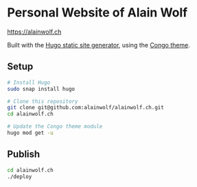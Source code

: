 # Personal Website of Alain Wolf

<https://alainwolf.ch>

Built with the [Hugo static site generator](https://gohugo.io/), using the
[Congo theme](https://jpanther.github.io/congo/).

## Setup

```bash
# Install Hugo
sudo snap install hugo

# Clone this repository
git clone git@github.com:alainwolf/alainwolf.ch.git
cd alainwolf.ch

# Update the Congo theme module
hugo mod get -u
```

## Publish

```bash
cd alainwolf.ch
./deploy
```
